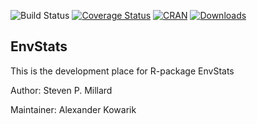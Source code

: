 ![Build Status](https://travis-ci.org/alexkowa/EnvStats.svg?branch=master)
[![Coverage Status](https://coveralls.io/repos/github/alexkowa/EnvStats/badge.svg?branch=master)](https://coveralls.io/github/alexkowa/EnvStats?branch=master)
[![CRAN](http://www.r-pkg.org/badges/version/EnvStats)](https://CRAN.R-project.org/package=EnvStats)
[![Downloads](http://cranlogs.r-pkg.org/badges/EnvStats)](https://CRAN.R-project.org/package=EnvStats)

## EnvStats

This is the development place for R-package EnvStats

Author: Steven P. Millard

Maintainer: Alexander Kowarik
